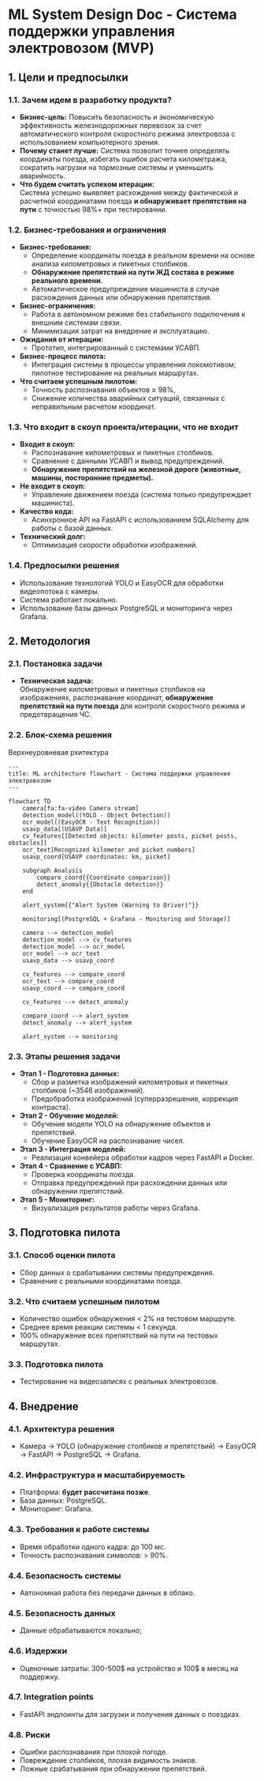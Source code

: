 
# ML System Design Doc - Система поддержки управления электровозом (MVP)

## 1. Цели и предпосылки

### 1.1. Зачем идем в разработку продукта?

- **Бизнес-цель:** Повысить безопасность и экономическую эффективность железнодорожных перевозок за счет автоматического контроля скоростного режима электровоза с использованием компьютерного зрения.
- **Почему станет лучше:** Система позволит точнее определять координаты поезда, избегать ошибок расчета километража, сократить нагрузки на тормозные системы и уменьшить аварийность.
- **Что будем считать успехом итерации:**  
  Система успешно выявляет расхождения между фактической и расчетной координатами поезда **и обнаруживает препятствия на пути** с точностью 98%+ при тестировании.

### 1.2. Бизнес-требования и ограничения

- **Бизнес-требования:**  
  - Определение координаты поезда в реальном времени на основе анализа километровых и пикетных столбиков.  
  - **Обнаружение препятствий на пути ЖД состава в режиме реального времени.**
  - Автоматическое предупреждение машиниста в случае расхождения данных или обнаружения препятствия.
- **Бизнес-ограничения:**  
  - Работа в автономном режиме без стабильного подключения к внешним системам связи.
  - Минимизация затрат на внедрение и эксплуатацию.
- **Ожидания от итерации:**  
  - Прототип, интегрированный с системами УСАВП.
- **Бизнес-процесс пилота:**  
  - Интеграция системы в процессы управления локомотивом; пилотное тестирование на реальных маршрутах.
- **Что считаем успешным пилотом:**  
  - Точность распознавания объектов ≥ 98%,  
  - Снижение количества аварийных ситуаций, связанных с неправильным расчетом координат.

### 1.3. Что входит в скоуп проекта/итерации, что не входит

- **Входит в скоуп:**  
  - Распознавание километровых и пикетных столбиков.
  - Сравнение с данными УСАВП и вывод предупреждений.
  - **Обнаружение препятствий на железной дороге (животные, машины, посторонние предметы).**
- **Не входит в скоуп:**  
  - Управление движением поезда (система только предупреждает машиниста).
- **Качество кода:**  
  - Асинхронное API на FastAPI с использованием SQLAlchemy для работы с базой данных.
- **Технический долг:**  
  - Оптимизация скорости обработки изображений.

### 1.4. Предпосылки решения

- Использование технологий YOLO и EasyOCR для обработки видеопотока с камеры.
- Система работает локально.
- Использование базы данных PostgreSQL и мониторинга через Grafana.

## 2. Методология

### 2.1. Постановка задачи

- **Техническая задача:**  
  Обнаружение километровых и пикетных столбиков на изображениях, распознавание координат, **обнаружение препятствий на пути поезда** для контроля скоростного режима и предотвращения ЧС.

### 2.2. Блок-схема решения

Верхнеуровневая рхитектура

```mermaid
---
title: ML architecture flowchart - Система поддержки управления электровозом
---

flowchart TD
    camera[fa:fa-video Camera stream]
    detection_model((YOLO - Object Detection))
    ocr_model((EasyOCR - Text Recognition))
    usavp_data[(USAVP Data)]
    cv_features[[Detected objects: kilometer posts, picket posts, obstacles]]
    ocr_text[Recognized kilometer and picket numbers]
    usavp_coord[USAVP coordinates: km, picket]
    
    subgraph Analysis
        compare_coord{{Coordinate comparison}}
        detect_anomaly{{Obstacle detection}}
    end

    alert_system{{"Alert System (Warning to Driver)"}}

    monitoring[(PostgreSQL + Grafana - Monitoring and Storage)]

    camera --> detection_model
    detection_model --> cv_features
    detection_model --> ocr_model
    ocr_model --> ocr_text
    usavp_data --> usavp_coord

    cv_features --> compare_coord
    ocr_text --> compare_coord
    usavp_coord --> compare_coord

    cv_features --> detect_anomaly

    compare_coord --> alert_system
    detect_anomaly --> alert_system

    alert_system --> monitoring
```

### 2.3. Этапы решения задачи

- **Этап 1 - Подготовка данных:**  
  - Сбор и разметка изображений километровых и пикетных столбиков (~3546 изображений).
  - Предобработка изображений (суперразрешение, коррекция контраста).
- **Этап 2 - Обучение моделей:**  
  - Обучение модели YOLO на обнаружение объектов и препятствий.  
  - Обучение EasyOCR на распознавание чисел.
- **Этап 3 - Интеграция моделей:**  
  - Реализация конвейера обработки кадров через FastAPI и Docker.
- **Этап 4 - Сравнение с УСАВП:**  
  - Проверка координаты поезда.
  - Отправка предупреждений при расхождении данных или обнаружении препятствий.
- **Этап 5 - Мониторинг:**  
  - Визуализация результатов работы через Grafana.

## 3. Подготовка пилота

### 3.1. Способ оценки пилота

- Сбор данных о срабатывании системы предупреждения.
- Сравнение с реальными координатами поезда.

### 3.2. Что считаем успешным пилотом

- Количество ошибок обнаружения < 2% на тестовом маршруте.
- Среднее время реакции системы < 1 секунда.
- 100% обнаружение всех препятствий на пути на тестовых маршрутах.

### 3.3. Подготовка пилота

- Тестирование на видеозаписях с реальных электровозов.

## 4. Внедрение

### 4.1. Архитектура решения

- Камера → YOLO (обнаружение столбиков и препятствий) → EasyOCR → FastAPI → PostgreSQL → Grafana.

### 4.2. Инфраструктура и масштабируемость

- Платформа: **будет рассчитана позже**.
- База данных: PostgreSQL.
- Мониторинг: Grafana.

### 4.3. Требования к работе системы

- Время обработки одного кадра: до 100 мс.
- Точность распознавания символов: > 90%.

### 4.4. Безопасность системы

- Автономная работа без передачи данных в облако.

### 4.5. Безопасность данных

- Данные обрабатываются локально;
  
### 4.6. Издержки

- Оценочные затраты: 300-500$ на устройство и 100$ в месяц на поддержку.

### 4.7. Integration points

- FastAPI эндпоинты для загрузки и получения данных о поездках.

### 4.8. Риски

- Ошибки распознавания при плохой погоде.
- Повреждение столбиков, плохая видимость знаков.
- Ложные срабатывания при обнаружении препятствий.
